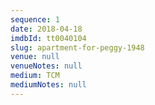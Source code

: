 ```yaml
---
sequence: 1
date: 2018-04-18
imdbId: tt0040104
slug: apartment-for-peggy-1948
venue: null
venueNotes: null
medium: TCM
mediumNotes: null
---
```


